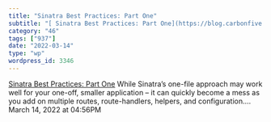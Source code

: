 ```yaml
---
title: "Sinatra Best Practices: Part One"
subtitle: "[ Sinatra Best Practices: Part One](https://blog.carbonfive.com/sinatra-best-practices-part-one/)"
category: "46"
tags: ["937"]
date: "2022-03-14"
type: "wp"
wordpress_id: 3346
---
```

[ Sinatra Best Practices: Part One](https://blog.carbonfive.com/sinatra-best-practices-part-one/)
 While Sinatra’s one-file approach may work well for your one-off, smaller application – it can quickly become a mess as you add on multiple routes, route-handlers, helpers, and configuration.…
March 14, 2022 at 04:56PM